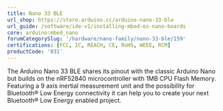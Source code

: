 ```yaml
---
title: Nano 33 BLE
url_shop: https://store.arduino.cc/arduino-nano-33-ble
url_guide: /software/ide-v1/installing-mbed-os-nano-boards
core: arduino:mbed_nano
forumCategorySlug: '/hardware/nano-family/nano-33-ble/159'
certifications: [FCC, IC, REACH, CE, RoHS, WEEE, RCM]
productCode: '031'
---
```


The Arduino Nano 33 BLE shares its pinout with the classic Arduino Nano but builds on the nRF52840 microcontroller with 1MB CPU Flash Memory. Featuring a 9 axis inertial measurement unit and the possibility for Bluetooth® Low Energy connectivity it can help you to create your next Bluetooth® Low Energy enabled project.